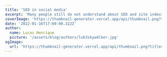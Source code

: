 ```yaml
---
title: 'SEO in social media'
excerpt: 'Many people still do not understand about SEO and site indexing, especially when related to social media engagement, so today we are going to cover this topic to help anyone who wants to have better engagement with their publications.'
coverImage: 'https://thumbnail-generator.vercel.app/api/thumbnail.png?title=**SEO**%20in%20social%20media&images=https://www.svgrepo.com/show/45741/search.svg'
date: '2022-01-16T17:00:00.322Z'
author:
  name: Lucas Henrique
  picture: '/assets/blog/authors/luk3skyw4lker.jpg'
ogImage:
  url: 'https://thumbnail-generator.vercel.app/api/thumbnail.png?title=**SEO**%20in%20social%20media&images=https://www.svgrepo.com/show/45741/search.svg'
---
```

